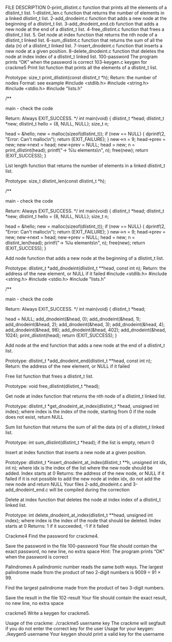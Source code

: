 FILE	DESCRIPTION
0-print_dlistint.c	function that prints all the elements of a dlistint_t list.
1-dlistint_len.c	function that returns the number of elements in a linked dlistint_t list.
2-add_dnodeint.c	function that adds a new node at the beginning of a dlistint_t list.
3-add_dnodeint_end.cb	function that adds a new node at the end of a dlistint_t list.
4-free_dlistint.c	function that frees a dlistint_t list.
5. Get node at index	function that returns the nth node of a dlistint_t linked list.
6-sum_dlistint.c	function that returns the sum of all the data (n) of a dlistint_t linked list.
7-insert_dnodeint.c	function that inserts a new node at a given position.
8-delete_dnodeint.c	function that deletes the node at index index of a dlistint_t linked list.
100-password	The program prints “OK” when the password is correct
103-keygen.c	keygen for crackme5
Print list
function that prints all the elements of a dlistint_t list.

Prototype: size_t print_dlistint(const dlistint_t *h); Return: the number of nodes Format: see example #include <stdlib.h> #include <string.h> #include <stdio.h> #include "lists.h"

/**

main - check the code

Return: Always EXIT_SUCCESS. */ int main(void) { dlistint_t *head; dlistint_t *new; dlistint_t hello = {8, NULL, NULL}; size_t n;

head = &hello; new = malloc(sizeof(dlistint_t)); if (new == NULL) { dprintf(2, "Error: Can't malloc\n"); return (EXIT_FAILURE); } new->n = 9; head->prev = new; new->next = head; new->prev = NULL; head = new; n = print_dlistint(head); printf("-> %lu elements\n", n); free(new); return (EXIT_SUCCESS); }

List length
function that returns the number of elements in a linked dlistint_t list.

Prototype: size_t dlistint_len(const dlistint_t *h);

/**

main - check the code

Return: Always EXIT_SUCCESS. */ int main(void) { dlistint_t *head; dlistint_t *new; dlistint_t hello = {8, NULL, NULL}; size_t n;

head = &hello; new = malloc(sizeof(dlistint_t)); if (new == NULL) { dprintf(2, "Error: Can't malloc\n"); return (EXIT_FAILURE); } new->n = 9; head->prev = new; new->next = head; new->prev = NULL; head = new; n = dlistint_len(head); printf("-> %lu elements\n", n); free(new); return (EXIT_SUCCESS); }

Add node
function that adds a new node at the beginning of a dlistint_t list.

Prototype: dlistint_t *add_dnodeint(dlistint_t **head, const int n); Return: the address of the new element, or NULL if it failed #include <stdlib.h> #include <string.h> #include <stdio.h> #include "lists.h"

/**

main - check the code

Return: Always EXIT_SUCCESS. */ int main(void) { dlistint_t *head;

head = NULL; add_dnodeint(&head, 0); add_dnodeint(&head, 1); add_dnodeint(&head, 2); add_dnodeint(&head, 3); add_dnodeint(&head, 4); add_dnodeint(&head, 98); add_dnodeint(&head, 402); add_dnodeint(&head, 1024); print_dlistint(head); return (EXIT_SUCCESS); }

Add node at the end
function that adds a new node at the end of a dlistint_t list.

Prototype: dlistint_t *add_dnodeint_end(dlistint_t **head, const int n); Return: the address of the new element, or NULL if it failed

Free list
function that frees a dlistint_t list.

Prototype: void free_dlistint(dlistint_t *head);

Get node at index
function that returns the nth node of a dlistint_t linked list.

Prototype: dlistint_t *get_dnodeint_at_index(dlistint_t *head, unsigned int index); where index is the index of the node, starting from 0 if the node does not exist, return NULL

Sum list
function that returns the sum of all the data (n) of a dlistint_t linked list.

Prototype: int sum_dlistint(dlistint_t *head); if the list is empty, return 0

Insert at index
function that inserts a new node at a given position.

Prototype: dlistint_t *insert_dnodeint_at_index(dlistint_t **h, unsigned int idx, int n); where idx is the index of the list where the new node should be added. Index starts at 0 Returns: the address of the new node, or NULL if it failed if it is not possible to add the new node at index idx, do not add the new node and return NULL Your files 2-add_dnodeint.c and 3-add_dnodeint_end.c will be compiled during the correction

Delete at index
function that deletes the node at index index of a dlistint_t linked list.

Prototype: int delete_dnodeint_at_index(dlistint_t **head, unsigned int index); where index is the index of the node that should be deleted. Index starts at 0 Returns: 1 if it succeeded, -1 if it failed

Crackme4
Find the password for crackme4.

Save the password in the file 100-password Your file should contain the exact password, no new line, no extra space Hint: The program prints “OK” when the password is correct

Palindromes
A palindromic number reads the same both ways. The largest palindrome made from the product of two 2-digit numbers is 9009 = 91 × 99.

Find the largest palindrome made from the product of two 3-digit numbers.

Save the result in the file 102-result Your file should contain the exact result, no new line, no extra space

crackme5
Write a keygen for crackme5.

Usage of the crackme: ./crackme5 username key The crackme will segfault if you do not enter the correct key for the user Usage for your keygen: ./keygen5 username Your keygen should print a valid key for the username
